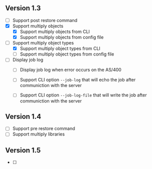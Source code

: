 ## Version 1.3
- [ ] Support post restore command
- [x] Support multiply objects
   - [x] Support multiply objects from CLI
   - [x] Support multiply objects from config file
- [ ] Support multiply object types
   - [x] Support multiply object types from CLI
   - [ ] Support multiply object types from config file
- [ ] Display job log
   - [ ] Display job log when error occurs on the AS/400
   - [ ] Support CLI option `--job-log` that will echo the job after communiction with the server
   - [ ] Support CLI option `--job-log-file` that will write the job after communiction with the server


## Version 1.4
- [ ] Support pre restore command
- [ ] Support multiply libraries

## Version 1.5
- [ ] 
